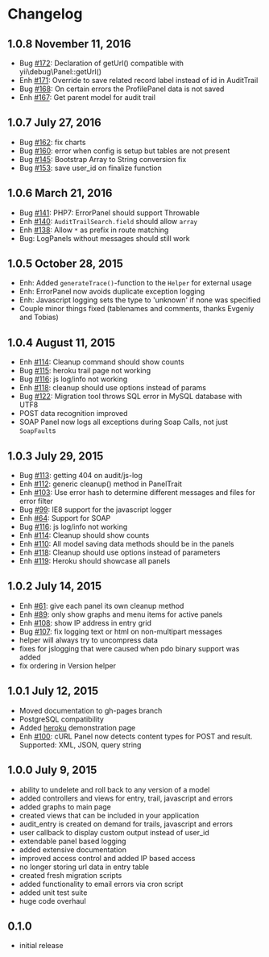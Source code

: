 # Changelog

## 1.0.8 November 11, 2016

* Bug [#172](https://github.com/bedezign/yii2-audit/issues/172): Declaration of getUrl() compatible with yii\debug\Panel::getUrl()
* Enh [#171](https://github.com/bedezign/yii2-audit/issues/171): Override to save related record label instead of id in AuditTrail
* Bug [#168](https://github.com/bedezign/yii2-audit/issues/168): On certain errors the ProfilePanel data is not saved 
* Enh [#167](https://github.com/bedezign/yii2-audit/issues/167): Get parent model for audit trail

## 1.0.7 July 27, 2016

* Bug [#162](https://github.com/bedezign/yii2-audit/issues/162): fix charts 
* Bug [#160](https://github.com/bedezign/yii2-audit/issues/160): error when config is setup but tables are not present
* Bug [#145](https://github.com/bedezign/yii2-audit/issues/145): Bootstrap Array to String conversion fix
* Bug [#153](https://github.com/bedezign/yii2-audit/issues/153): save user_id on finalize function

## 1.0.6 March 21, 2016

* Bug [#141](https://github.com/bedezign/yii2-audit/issues/141): PHP7: ErrorPanel should support Throwable
* Enh [#140](https://github.com/bedezign/yii2-audit/issues/140): `AuditTrailSearch.field` should allow `array`
* Enh [#138](https://github.com/bedezign/yii2-audit/issues/138): Allow `*` as prefix in route matching
* Bug: LogPanels without messages should still work

## 1.0.5 October 28, 2015

* Enh: Added `generateTrace()`-function to the `Helper` for external usage
* Enh: ErrorPanel now avoids duplicate exception logging
* Enh: Javascript logging sets the type to 'unknown' if none was specified
* Couple minor things fixed (tablenames and comments, thanks Evgeniy and Tobias)

## 1.0.4 August 11, 2015

* Enh [#114](https://github.com/bedezign/yii2-audit/issues/114): Cleanup command should show counts
* Bug [#115](https://github.com/bedezign/yii2-audit/issues/115): heroku trail page not working
* Bug [#116](https://github.com/bedezign/yii2-audit/issues/116): js log/info not working
* Enh [#118](https://github.com/bedezign/yii2-audit/issues/118): cleanup should use options instead of params
* Bug [#122](https://github.com/bedezign/yii2-audit/issues/122): Migration tool throws SQL error in MySQL database with UTF8
* POST data recognition improved
* SOAP Panel now logs all exceptions during Soap Calls, not just `SoapFault`s

## 1.0.3 July 29, 2015

* Bug [#113](https://github.com/bedezign/yii2-audit/issues/113): getting 404 on audit/js-log
* Enh [#112](https://github.com/bedezign/yii2-audit/issues/112): generic cleanup() method in PanelTrait
* Enh [#103](https://github.com/bedezign/yii2-audit/issues/103): Use error hash to determine different messages and files for error filter
* Bug [#99](https://github.com/bedezign/yii2-audit/issues/99): IE8 support for the javascript logger
* Enh [#64](https://github.com/bedezign/yii2-audit/issues/64): Support for SOAP
* Bug [#116](https://github.com/bedezign/yii2-audit/issues/116): js log/info not working
* Enh [#114](https://github.com/bedezign/yii2-audit/issues/114): Cleanup should show counts
* Enh [#110](https://github.com/bedezign/yii2-audit/issues/110): All model saving data methods should be in the panels
* Enh [#118](https://github.com/bedezign/yii2-audit/issues/118): Cleanup should use options instead of parameters
* Enh [#119](https://github.com/bedezign/yii2-audit/issues/119): Heroku should showcase all panels

## 1.0.2 July 14, 2015

* Enh [#61](https://github.com/bedezign/yii2-audit/issues/61): give each panel its own cleanup method
* Enh [#89](https://github.com/bedezign/yii2-audit/issues/89): only show graphs and menu items for active panels
* Enh [#108](https://github.com/bedezign/yii2-audit/issues/108): show IP address in entry grid
* Bug [#107](https://github.com/bedezign/yii2-audit/issues/107): fix logging text or html on non-multipart messages
* helper will always try to uncompress data
* fixes for jslogging that were caused when pdo binary support was added
* fix ordering in Version helper

## 1.0.1 July 12, 2015

* Moved documentation to gh-pages branch
* PostgreSQL compatibility
* Added [heroku](https://limitless-inlet-7926.herokuapp.com/index.php?r=audit) demonstration page
* Enh [#100](https://github.com/bedezign/yii2-audit/issues/100): cURL Panel now detects content types for POST and result. Supported: XML, JSON, query string

## 1.0.0 July 9, 2015

* ability to undelete and roll back to any version of a model
* added controllers and views for entry, trail, javascript and errors
* added graphs to main page
* created views that can be included in your application
* audit_entry is created on demand for trails, javascript and errors
* user callback to display custom output instead of user_id
* extendable panel based logging
* added extensive documentation
* improved access control and added IP based access
* no longer storing url data in entry table
* created fresh migration scripts
* added functionality to email errors via cron script
* added unit test suite
* huge code overhaul

## 0.1.0

* initial release

